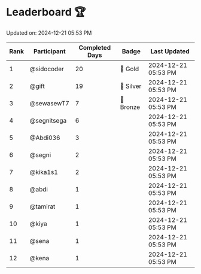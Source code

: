# Leaderboard 🏆

Updated on: 2024-12-21 05:53 PM

| Rank | Participant       | Completed Days | Badge      | Last Updated         |
|------|-------------------|----------------|------------|----------------------|
| 1    | @sidocoder        | 20             | 🏅 Gold     | 2024-12-21 05:53 PM |
| 2    | @gift             | 19             | 🥈 Silver   | 2024-12-21 05:53 PM |
| 3    | @sewasewT7        | 7              | 🥉 Bronze   | 2024-12-21 05:53 PM |
| 4    | @segnitsega       | 6              |            | 2024-12-21 05:53 PM |
| 5    | @Abdi036          | 3              |            | 2024-12-21 05:53 PM |
| 6    | @segni            | 2              |            | 2024-12-21 05:53 PM |
| 7    | @kika1s1          | 2              |            | 2024-12-21 05:53 PM |
| 8    | @abdi             | 1              |            | 2024-12-21 05:53 PM |
| 9    | @tamirat          | 1              |            | 2024-12-21 05:53 PM |
| 10   | @kiya             | 1              |            | 2024-12-21 05:53 PM |
| 11   | @sena             | 1              |            | 2024-12-21 05:53 PM |
| 12   | @kena             | 1              |            | 2024-12-21 05:53 PM |
